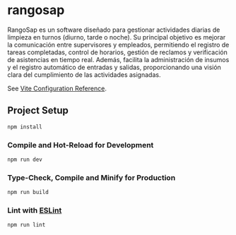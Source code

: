 # rangosap

RangoSap es un software diseñado para gestionar actividades diarias de limpieza en turnos (diurno, tarde o noche). Su principal objetivo es mejorar la comunicación entre supervisores y empleados, permitiendo el registro de tareas completadas, control de horarios, gestión de reclamos y verificación de asistencias en tiempo real. Además, facilita la administración de insumos y el registro automático de entradas y salidas, proporcionando una visión clara del cumplimiento de las actividades asignadas.

See [Vite Configuration Reference](https://vitejs.dev/config/).

## Project Setup

```sh
npm install
```

### Compile and Hot-Reload for Development

```sh
npm run dev
```

### Type-Check, Compile and Minify for Production

```sh
npm run build
```

### Lint with [ESLint](https://eslint.org/)

```sh
npm run lint
```
